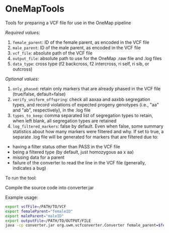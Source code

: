 # OneMapTools
Tools for preparing a VCF file for use in the OneMap pipeline

 *Required values:*
 1) ```female_parent```: ID of the female parent, as encoded in the VCF file
 2) ```male_parent```: ID of the male parent, as encoded in the VCF file
 3) ```vcf_file```: absolute path of the VCF file 
 4) ```output_file```: absolute path to use for the OneMap .raw file and .log files 
 5) ```data_type```: cross type (f2 backcross, f2 intercross, ri self, ri sib, or outcross)

 *Optional values:*
 1) ```only_phased```: retain only markers that are already phased in the VCF file (true/false, default=false)
 2) ```verify_uniform_offspring```: check all aaxaa and aaxbb segregation types, and record violations of expected progeny genotypes (i.e., "aa" and "ab", respectively), in the .log file
 3) ```types_to_keep```: comma separated list of segregation types to retain, when left blank, all segregation types are retained
 4) ```log_filtered_markers```: false by default.  Even when false, some summary statistics about how many markers were filtered and why.  If set to true, a separate .log file will be generated for markers that are filtered due to:

- having a filter status other than PASS in the VCF file
- being a filtered type (by default, just homozygous aa x aa)
- missing data for a parent
- failure of the converter to read the line in the VCF file (generally, indicates a bug)

To run the tool:

Compile the source code into converter.jar

Example usage:
```bash
export vcfFile=/PATH/TO/VCF
export femaleParent="femaleID"
export maleParent="maleID"
export outputFile=/PATH/TO/OUTPUT/FILE
java -cp converter.jar org.uwm.vcfconverter.Converter female_parent=$femaleParent male_parent=$maleParent vcf_file=$vcfFile output_file=$outputFile data_type=outcross verify_uniform_offspring=true log_filtered_markers=true
```